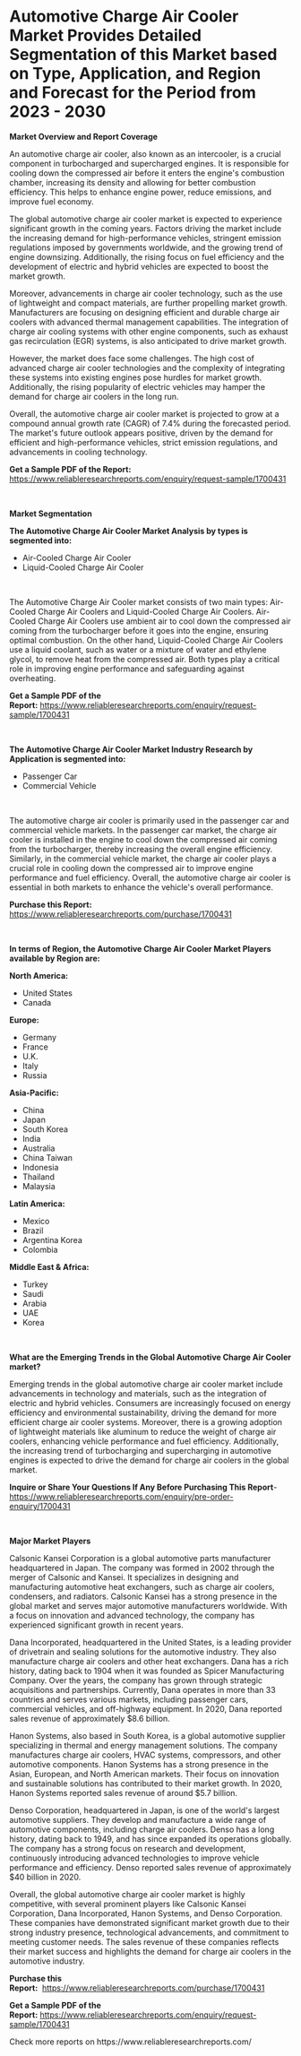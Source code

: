 <p><h1>Automotive Charge Air Cooler Market Provides Detailed Segmentation of this Market based on Type, Application, and Region and Forecast for the Period from 2023 - 2030</h1></p><p><strong>Market Overview and Report Coverage</strong></p>
<p><p>An automotive charge air cooler, also known as an intercooler, is a crucial component in turbocharged and supercharged engines. It is responsible for cooling down the compressed air before it enters the engine's combustion chamber, increasing its density and allowing for better combustion efficiency. This helps to enhance engine power, reduce emissions, and improve fuel economy.</p><p>The global automotive charge air cooler market is expected to experience significant growth in the coming years. Factors driving the market include the increasing demand for high-performance vehicles, stringent emission regulations imposed by governments worldwide, and the growing trend of engine downsizing. Additionally, the rising focus on fuel efficiency and the development of electric and hybrid vehicles are expected to boost the market growth.</p><p>Moreover, advancements in charge air cooler technology, such as the use of lightweight and compact materials, are further propelling market growth. Manufacturers are focusing on designing efficient and durable charge air coolers with advanced thermal management capabilities. The integration of charge air cooling systems with other engine components, such as exhaust gas recirculation (EGR) systems, is also anticipated to drive market growth.</p><p>However, the market does face some challenges. The high cost of advanced charge air cooler technologies and the complexity of integrating these systems into existing engines pose hurdles for market growth. Additionally, the rising popularity of electric vehicles may hamper the demand for charge air coolers in the long run.</p><p>Overall, the automotive charge air cooler market is projected to grow at a compound annual growth rate (CAGR) of 7.4% during the forecasted period. The market's future outlook appears positive, driven by the demand for efficient and high-performance vehicles, strict emission regulations, and advancements in cooling technology.</p></p>
<p><strong>Get a Sample PDF of the Report:</strong> <a href="https://www.reliableresearchreports.com/enquiry/request-sample/1700431">https://www.reliableresearchreports.com/enquiry/request-sample/1700431</a></p>
<p>&nbsp;</p>
<p><strong>Market Segmentation</strong></p>
<p><strong>The Automotive Charge Air Cooler Market Analysis by types is segmented into:</strong></p>
<p><ul><li>Air-Cooled Charge Air Cooler</li><li>Liquid-Cooled Charge Air Cooler</li></ul></p>
<p>&nbsp;</p>
<p><p>The Automotive Charge Air Cooler market consists of two main types: Air-Cooled Charge Air Coolers and Liquid-Cooled Charge Air Coolers. Air-Cooled Charge Air Coolers use ambient air to cool down the compressed air coming from the turbocharger before it goes into the engine, ensuring optimal combustion. On the other hand, Liquid-Cooled Charge Air Coolers use a liquid coolant, such as water or a mixture of water and ethylene glycol, to remove heat from the compressed air. Both types play a critical role in improving engine performance and safeguarding against overheating.</p></p>
<p><strong>Get a Sample PDF of the Report:</strong>&nbsp;<a href="https://www.reliableresearchreports.com/enquiry/request-sample/1700431">https://www.reliableresearchreports.com/enquiry/request-sample/1700431</a></p>
<p>&nbsp;</p>
<p><strong>The Automotive Charge Air Cooler Market Industry Research by Application is segmented into:</strong></p>
<p><ul><li>Passenger Car</li><li>Commercial Vehicle</li></ul></p>
<p>&nbsp;</p>
<p><p>The automotive charge air cooler is primarily used in the passenger car and commercial vehicle markets. In the passenger car market, the charge air cooler is installed in the engine to cool down the compressed air coming from the turbocharger, thereby increasing the overall engine efficiency. Similarly, in the commercial vehicle market, the charge air cooler plays a crucial role in cooling down the compressed air to improve engine performance and fuel efficiency. Overall, the automotive charge air cooler is essential in both markets to enhance the vehicle's overall performance.</p></p>
<p><strong>Purchase this Report:</strong>&nbsp; <a href="https://www.reliableresearchreports.com/purchase/1700431">https://www.reliableresearchreports.com/purchase/1700431</a></p>
<p>&nbsp;</p>
<p><strong>In terms of Region, the Automotive Charge Air Cooler Market Players available by Region are:</strong></p>
<p>
    <p> <strong> North America: </strong>
        <ul>
            <li>United States</li>
            <li>Canada</li>
        </ul>
        </p> 
    <p> <strong> Europe: </strong>
        <ul>
            <li>Germany</li>
            <li>France</li>
            <li>U.K.</li>
            <li>Italy</li>
            <li>Russia</li>
        </ul>
        </p> 
    <p> <strong> Asia-Pacific: </strong>
        <ul>
            <li>China</li>
            <li>Japan</li>
            <li>South Korea</li>
            <li>India</li>
            <li>Australia</li>
            <li>China Taiwan</li>
            <li>Indonesia</li>
            <li>Thailand</li>
            <li>Malaysia</li>
        </ul>
        </p> 
    <p> <strong> Latin America: </strong>
        <ul>
            <li>Mexico</li>
            <li>Brazil</li>
            <li>Argentina Korea</li>
            <li>Colombia</li>
        </ul>
        </p> 
    <p> <strong> Middle East & Africa: </strong>
        <ul>
            <li>Turkey</li>
            <li>Saudi</li>
            <li>Arabia</li>
            <li>UAE</li>
            <li>Korea</li>
        </ul>
    </p>
    </p>
<p>&nbsp;</p>
<p><strong>What are the Emerging Trends in the Global Automotive Charge Air Cooler market?</strong></p>
<p><p>Emerging trends in the global automotive charge air cooler market include advancements in technology and materials, such as the integration of electric and hybrid vehicles. Consumers are increasingly focused on energy efficiency and environmental sustainability, driving the demand for more efficient charge air cooler systems. Moreover, there is a growing adoption of lightweight materials like aluminum to reduce the weight of charge air coolers, enhancing vehicle performance and fuel efficiency. Additionally, the increasing trend of turbocharging and supercharging in automotive engines is expected to drive the demand for charge air coolers in the global market.</p></p>
<p><strong>Inquire or Share Your Questions If Any Before Purchasing This Report</strong>- <a href="https://www.reliableresearchreports.com/enquiry/pre-order-enquiry/1700431">https://www.reliableresearchreports.com/enquiry/pre-order-enquiry/1700431</a></p>
<p>&nbsp;</p>
<p><strong>Major Market Players</strong></p>
<p><p>Calsonic Kansei Corporation is a global automotive parts manufacturer headquartered in Japan. The company was formed in 2002 through the merger of Calsonic and Kansei. It specializes in designing and manufacturing automotive heat exchangers, such as charge air coolers, condensers, and radiators. Calsonic Kansei has a strong presence in the global market and serves major automotive manufacturers worldwide. With a focus on innovation and advanced technology, the company has experienced significant growth in recent years.</p><p>Dana Incorporated, headquartered in the United States, is a leading provider of drivetrain and sealing solutions for the automotive industry. They also manufacture charge air coolers and other heat exchangers. Dana has a rich history, dating back to 1904 when it was founded as Spicer Manufacturing Company. Over the years, the company has grown through strategic acquisitions and partnerships. Currently, Dana operates in more than 33 countries and serves various markets, including passenger cars, commercial vehicles, and off-highway equipment. In 2020, Dana reported sales revenue of approximately $8.6 billion.</p><p>Hanon Systems, also based in South Korea, is a global automotive supplier specializing in thermal and energy management solutions. The company manufactures charge air coolers, HVAC systems, compressors, and other automotive components. Hanon Systems has a strong presence in the Asian, European, and North American markets. Their focus on innovation and sustainable solutions has contributed to their market growth. In 2020, Hanon Systems reported sales revenue of around $5.7 billion.</p><p>Denso Corporation, headquartered in Japan, is one of the world's largest automotive suppliers. They develop and manufacture a wide range of automotive components, including charge air coolers. Denso has a long history, dating back to 1949, and has since expanded its operations globally. The company has a strong focus on research and development, continuously introducing advanced technologies to improve vehicle performance and efficiency. Denso reported sales revenue of approximately $40 billion in 2020.</p><p>Overall, the global automotive charge air cooler market is highly competitive, with several prominent players like Calsonic Kansei Corporation, Dana Incorporated, Hanon Systems, and Denso Corporation. These companies have demonstrated significant market growth due to their strong industry presence, technological advancements, and commitment to meeting customer needs. The sales revenue of these companies reflects their market success and highlights the demand for charge air coolers in the automotive industry.</p></p>
<p><strong>Purchase this Report:</strong>&nbsp;&nbsp;<a href="https://www.reliableresearchreports.com/purchase/1700431">https://www.reliableresearchreports.com/purchase/1700431</a></p>
<p></p>
<p><strong>Get a Sample PDF of the Report:</strong>&nbsp;<a href="https://www.reliableresearchreports.com/enquiry/request-sample/1700431">https://www.reliableresearchreports.com/enquiry/request-sample/1700431</a></p>
<p>Check more reports on https://www.reliableresearchreports.com/</p>